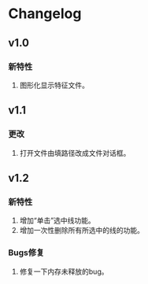 # Changelog  

## v1.0
### 新特性
1. 图形化显示特征文件。


## v1.1
### 更改
1. 打开文件由填路径改成文件对话框。


## v1.2
### 新特性
1. 增加“单击”选中线功能。
2. 增加一次性删除所有所选中的线的功能。

### Bugs修复
1. 修复一下内存未释放的bug。


